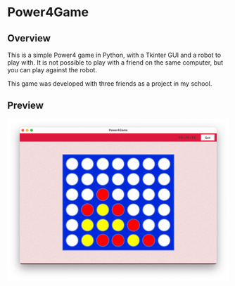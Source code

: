 # Power4Game


## Overview

This is a simple Power4 game in Python, with a Tkinter GUI and a robot to play with.
It is not possible to play with a friend on the same computer, but you can play against the robot.

This game was developed with three friends as a project in my school.

## Preview

![Preview](https://raw.githubusercontent.com/ClementGre/Power4Game/main/src/res/preview.png)
